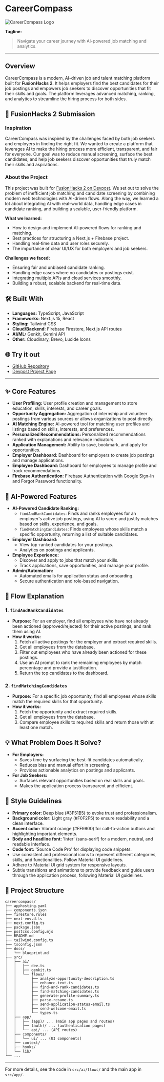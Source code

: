 
# CareerCompass

![CareerCompass Logo](docs/logo.png)

**Tagline:**
> Navigate your career journey with AI-powered job matching and analytics.

---

## Overview
CareerCompass is a modern, AI-driven job and talent matching platform built for **FusionHacks 2**. It helps employers find the best candidates for their job postings and empowers job seekers to discover opportunities that fit their skills and goals. The platform leverages advanced matching, ranking, and analytics to streamline the hiring process for both sides.

## 🚀 FusionHacks 2 Submission

### Inspiration
CareerCompass was inspired by the challenges faced by both job seekers and employers in finding the right fit. We wanted to create a platform that leverages AI to make the hiring process more efficient, transparent, and fair for everyone. Our goal was to reduce manual screening, surface the best candidates, and help job seekers discover opportunities that truly match their skills and aspirations.

### About the Project
This project was built for [FusionHacks 2 on Devpost](https://fusionhacks2.devpost.com/). We set out to solve the problem of inefficient job matching and candidate screening by combining modern web technologies with AI-driven flows. Along the way, we learned a lot about integrating AI with real-world data, handling edge cases in candidate ranking, and building a scalable, user-friendly platform.

**What we learned:**
- How to design and implement AI-powered flows for ranking and matching.
- Best practices for structuring a Next.js + Firebase project.
- Handling real-time data and user roles securely.
- The importance of clear UI/UX for both employers and job seekers.

**Challenges we faced:**
- Ensuring fair and unbiased candidate ranking.
- Handling edge cases where no candidates or postings exist.
- Integrating multiple APIs and cloud services smoothly.
- Building a robust, scalable backend for real-time data.

## 🛠️ Built With
- **Languages:** TypeScript, JavaScript
- **Frameworks:** Next.js 15, React
- **Styling:** Tailwind CSS
- **Cloud/Backend:** Firebase Firestore, Next.js API routes
- **AI/ML:** Genkit, Gemini API
- **Other:** Cloudinary, Brevo, Lucide Icons

## 🌐 Try it out
- [GitHub Repository](https://github.com/arsh342/careercompass)
- [Devpost Project Page](https://devpost.com/software/careercompass-8sa5kg)

---

## ✨ Core Features

- **User Profiling:** User profile creation and management to store education, skills, interests, and career goals.
- **Opportunity Aggregation:** Aggregation of internship and volunteer postings from various sources or allows organizations to post directly.
- **AI Matching Engine:** AI-powered tool for matching user profiles and listings based on skills, interests, and preferences.
- **Personalized Recommendations:** Personalized recommendations ranked with explanations and relevance indicators.
- **Application Management:** Ability to save, bookmark, and apply for opportunities.
- **Employer Dashboard:** Dashboard for employers to create job postings and manage applications.
- **Employee Dashboard:** Dashboard for employees to manage profile and track recommendations.
- **Firebase Authentication:** Firebase Authentication with Google Sign-In and Forgot Password functionality.

## 🤖 AI-Powered Features
- **AI-Powered Candidate Ranking:**
  - `findAndRankCandidates`: Finds and ranks employees for an employer's active job postings, using AI to score and justify matches based on skills, experience, and goals.
  - `findMatchingCandidates`: Finds employees whose skills match a specific opportunity, returning a list of suitable candidates.
- **Employer Dashboard:**
  - View top-ranked candidates for your postings.
  - Analytics on postings and applicants.
- **Employee Experience:**
  - Discover and apply to jobs that match your skills.
  - Track applications, save opportunities, and manage your profile.
- **Admin/Automation:**
  - Automated emails for application status and onboarding.
  - Secure authentication and role-based navigation.

## 🔄 Flow Explanation
### 1. `findAndRankCandidates`
- **Purpose:** For an employer, find all employees who have not already been actioned (approved/rejected) for their active postings, and rank them using AI.
- **How it works:**
  1. Fetch all active postings for the employer and extract required skills.
  2. Get all employees from the database.
  3. Filter out employees who have already been actioned for these postings.
  4. Use an AI prompt to rank the remaining employees by match percentage and provide a justification.
  5. Return the top candidates to the dashboard.

### 2. `findMatchingCandidates`
- **Purpose:** For a specific job opportunity, find all employees whose skills match the required skills for that opportunity.
- **How it works:**
  1. Fetch the opportunity and extract required skills.
  2. Get all employees from the database.
  3. Compare employee skills to required skills and return those with at least one match.

## 💡 What Problem Does It Solve?
- **For Employers:**
  - Saves time by surfacing the best-fit candidates automatically.
  - Reduces bias and manual effort in screening.
  - Provides actionable analytics on postings and applicants.
- **For Job Seekers:**
  - Surfaces relevant opportunities based on real skills and goals.
  - Makes the application process transparent and efficient.

## 🎨 Style Guidelines

- **Primary color:** Deep blue (#3F51B5) to evoke trust and professionalism.
- **Background color:** Light gray (#F0F2F5) to ensure readability and a clean interface.
- **Accent color:** Vibrant orange (#FF9800) for call-to-action buttons and highlighting important elements.
- **Body and headline font:** 'Inter' (sans-serif) for a modern, neutral, and readable interface.
- **Code font:** 'Source Code Pro' for displaying code snippets.
- Use consistent and professional icons to represent different categories, skills, and functionalities. Follow Material UI guidelines.
- Adhere to Material UI grid system for responsive layouts.
- Subtle transitions and animations to provide feedback and guide users through the application process, following Material UI guidelines.

## 📁 Project Structure

```
careercompass/
├── apphosting.yaml
├── components.json
├── firestore.rules
├── next-env.d.ts
├── next.config.ts
├── package.json
├── postcss.config.mjs
├── README.md
├── tailwind.config.ts
├── tsconfig.json
├── docs/
│   └── blueprint.md
├── src/
│   ├── ai/
│   │   ├── dev.ts
│   │   ├── genkit.ts
│   │   └── flows/
│   │       ├── analyze-opportunity-description.ts
│   │       ├── enhance-text.ts
│   │       ├── find-and-rank-candidates.ts
│   │       ├── find-matching-candidates.ts
│   │       ├── generate-profile-summary.ts
│   │       ├── parse-resume.ts
│   │       ├── send-application-status-email.ts
│   │       ├── send-welcome-email.ts
│   │       └── types.ts
│   ├── app/
│   │   ├── (app)/ ... (main app pages and routes)
│   │   ├── (auth)/ ... (authentication pages)
│   │   └── api/ ... (API routes)
│   ├── components/
│   │   └── ui/ ... (UI components)
│   ├── context/
│   ├── hooks/
│   └── lib/
└── ...
```

---

For more details, see the code in `src/ai/flows/` and the main app in `src/app/`.
